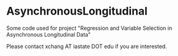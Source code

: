 # AsynchronousLongitudinal

Some code used for project "Regression and Variable Selection in Asynchronous Longitudinal Data"

Please contact xchang AT iastate DOT edu if you are interested.
